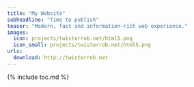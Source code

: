 ```yaml
---
title: "My Website"
subheadline: "Time to publish"
teaser: "Modern, fast and information-rich web experience."
images:
  icon: projects/twisterrob.net/html5.png 
  icon_small: projects/twisterrob.net/html5.png
urls:
  download: http://twisterrob.net
---
```


{% include toc.md %}
